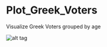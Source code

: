 # Plot_Greek_Voters
Visualize Greek Voters grouped by age


![alt tag](https://www.dropbox.com/s/574nlc6nw4v0jk4/Screenshot%202015-11-27%2016.00.19.png?dl=0)